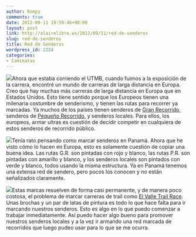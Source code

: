 ```yaml
---
author: Rompy
comments: true
date: 2012-09-11 19:59:46+00:00
layout: post
link: http://alairelibre.ws/2012/09/11/red-de-senderos
slug: red-de-senderos
title: Red de Senderos
wordpress_id: 2224
categories:
- Caminatas
---
```


[![](http://alairelibre.ws/wp-content/uploads/2012/09/Marcas-GR-640x439.jpg)](http://alairelibre.ws/wp-content/uploads/2012/09/Marcas-GR.jpg)Ahora que estaba corriendo el UTMB, cuando fuimos a la exposición de la carrera, encontré un mundo de carreras de larga distancia en Europa. Creo que hay muchas más carreras de larga distancia en Europa que en Estados Unidos. Esto tiene sentido porque los Europeos tienen una milenaria costumbre de senderismo, y tienen las rutas para recorrer ya marcadas. Ya muchos de los países tienen senderos de [Gran Recorrido](http://es.wikipedia.org/wiki/Gran_Recorrido), senderos de [Pequeño Recorrido](http://es.wikipedia.org/wiki/Peque%C3%B1o_Recorrido), y senderos locales. Para ellos, los europeos, armar ultras es cuestión de decidir competir en cualquiera de estos senderos de recorrido público.




[![](http://alairelibre.ws/wp-content/uploads/2012/09/LizarrustiLekunberribpeque-150x150.jpg)](http://alairelibre.ws/wp-content/uploads/2012/09/LizarrustiLekunberribpeque.jpg)Tenía rato pensando como marcar senderos en Panamá. Ahora que he visto cómo lo hacen en Europa, esto es solamente cuestión de copiar una buena idea. Las rutas G.R. son pintadas con rojo y blanco, las rutas P.R. son pintadas con amarillo y blanco, y los senderos locales son pintados con verde y blanco, todos usando la misma estructura. Ya en Panamá tenemos una extensa red de sendero, pero pocos los conocen y no están señalizados claramente.




[![](http://alairelibre.ws/wp-content/uploads/2012/09/marcas_sendero_gr-150x150.gif)](http://alairelibre.ws/wp-content/uploads/2012/09/marcas_sendero_gr.gif)Estas marcas resuelven de forma casi permanente, y de manera poco costosa, el problema de marcar carreras de trail como [El Valle Trail Race](http://elvalletrailrace.org). Unas brochas y un par de latas de pintura es todo lo que hace falta para ir marcando nuestros senderos. Esto es algo en lo que puedo comenzar a trabajar inmediatamente. Así puedo hacer algo bueno para promover nuestros senderos locales y a la vez ir armando una red marcada de recorridos que luego pudeo usar para lo que se me ocurra.

